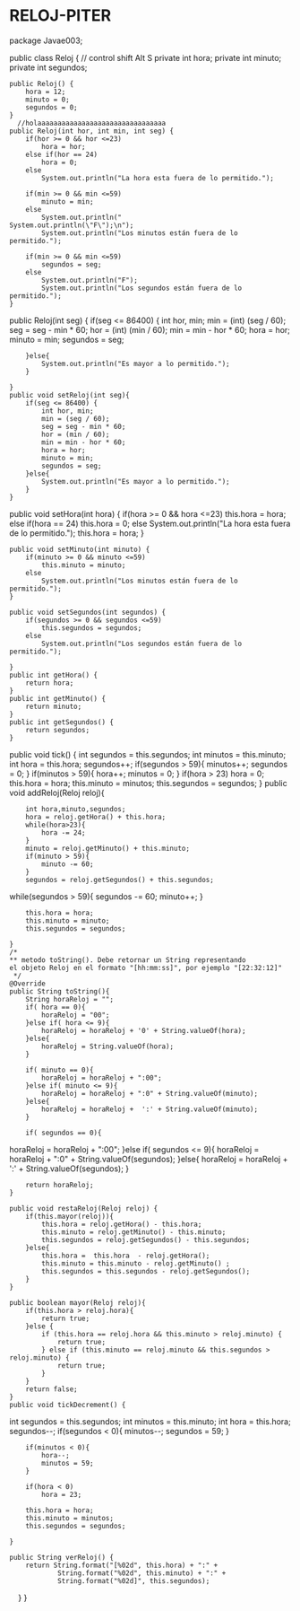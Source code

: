 # RELOJ-PITER
package Javae003;

public class Reloj {
    // control shift Alt S
    private int hora;
    private int minuto;
    private int segundos;

    public Reloj() {
        hora = 12;
        minuto = 0;
        segundos = 0;
    }
      //holaaaaaaaaaaaaaaaaaaaaaaaaaaaaaaaa
    public Reloj(int hor, int min, int seg) {
        if(hor >= 0 && hor <=23)
            hora = hor;
        else if(hor == 24)
            hora = 0;
        else
            System.out.println("La hora esta fuera de lo permitido.");

        if(min >= 0 && min <=59)
            minuto = min;
        else
            System.out.println("            System.out.println(\"F\");\n");
            System.out.println("Los minutos están fuera de lo permitido.");

        if(min >= 0 && min <=59)
            segundos = seg;
        else
            System.out.println("F");
            System.out.println("Los segundos están fuera de lo permitido.");
    }
 public Reloj(int seg) {
        if(seg <= 86400) {
            int hor, min;
            min = (int) (seg / 60);
            seg = seg - min * 60;
            hor = (int) (min / 60);
            min = min - hor * 60;
            hora = hor;
            minuto = min;
            segundos = seg;

        }else{
            System.out.println("Es mayor a lo permitido.");
        }

    }
    public void setReloj(int seg){
        if(seg <= 86400) {
            int hor, min;
            min = (seg / 60);
            seg = seg - min * 60;
            hor = (min / 60);
            min = min - hor * 60;
            hora = hor;
            minuto = min;
            segundos = seg;
        }else{
            System.out.println("Es mayor a lo permitido.");
        }
    }
  public void setHora(int hora) {
        if(hora >= 0 && hora <=23)
            this.hora = hora;
        else if(hora == 24)
            this.hora = 0;
        else
            System.out.println("La hora esta fuera de lo permitido.");
        this.hora = hora;
    }

    public void setMinuto(int minuto) {
        if(minuto >= 0 && minuto <=59)
            this.minuto = minuto;
        else
            System.out.println("Los minutos están fuera de lo permitido.");
    }

    public void setSegundos(int segundos) {
        if(segundos >= 0 && segundos <=59)
            this.segundos = segundos;
        else
            System.out.println("Los segundos están fuera de lo permitido.");

    }
    public int getHora() {
        return hora;
    }
    public int getMinuto() {
        return minuto;
    }
    public int getSegundos() {
        return segundos;
    }
 public void tick() {
        int segundos = this.segundos;
        int minutos = this.minuto;
        int hora = this.hora;
        segundos++;
        if(segundos > 59){
            minutos++;
            segundos = 0;
        }
        if(minutos > 59){
            hora++;
            minutos = 0;
        }
        if(hora > 23)
            hora = 0;
        this.hora = hora;
        this.minuto = minutos;
        this.segundos = segundos;
    }
    public void addReloj(Reloj reloj){

        int hora,minuto,segundos;
        hora = reloj.getHora() + this.hora;
        while(hora>23){
            hora -= 24;
        }
        minuto = reloj.getMinuto() + this.minuto;
        if(minuto > 59){
            minuto -= 60;
        }
        segundos = reloj.getSegundos() + this.segundos;
 while(segundos > 59){
            segundos -= 60;
            minuto++;
        }

        this.hora = hora;
        this.minuto = minuto;
        this.segundos = segundos;

    }
    /*
    ** metodo toString(). Debe retornar un String representando
    el objeto Reloj en el formato "[hh:mm:ss]", por ejemplo "[22:32:12]"
     */
    @Override
    public String toString(){
        String horaReloj = "";
        if( hora == 0){
            horaReloj = "00";
        }else if( hora <= 9){
            horaReloj = horaReloj + '0' + String.valueOf(hora);
        }else{
            horaReloj = String.valueOf(hora);
        }

        if( minuto == 0){
            horaReloj = horaReloj + ":00";
        }else if( minuto <= 9){
            horaReloj = horaReloj + ":0" + String.valueOf(minuto);
        }else{
            horaReloj = horaReloj +  ':' + String.valueOf(minuto);
        }

        if( segundos == 0){
horaReloj = horaReloj + ":00";
        }else if( segundos <= 9){
            horaReloj = horaReloj + ":0" + String.valueOf(segundos);
        }else{
            horaReloj = horaReloj + ':' + String.valueOf(segundos);
        }

        return horaReloj;
    }

    public void restaReloj(Reloj reloj) {
        if(this.mayor(reloj)){
            this.hora = reloj.getHora() - this.hora;
            this.minuto = reloj.getMinuto() - this.minuto;
            this.segundos = reloj.getSegundos() - this.segundos;
        }else{
            this.hora =  this.hora  - reloj.getHora();
            this.minuto = this.minuto - reloj.getMinuto() ;
            this.segundos = this.segundos - reloj.getSegundos();
        }
    }

    public boolean mayor(Reloj reloj){
        if(this.hora > reloj.hora){
            return true;
        }else {
            if (this.hora == reloj.hora && this.minuto > reloj.minuto) {
                return true;
            } else if (this.minuto == reloj.minuto && this.segundos > reloj.minuto) {
                return true;
            }
        }
        return false;
    }
    public void tickDecrement() {
 int segundos = this.segundos;
        int minutos = this.minuto;
        int hora = this.hora;
        segundos--;
        if(segundos < 0){
            minutos--;
            segundos = 59;
        }

        if(minutos < 0){
            hora--;
            minutos = 59;
        }

        if(hora < 0)
            hora = 23;

        this.hora = hora;
        this.minuto = minutos;
        this.segundos = segundos;

    }

    public String verReloj() {
        return String.format("[%02d", this.hora) + ":" +
                String.format("%02d", this.minuto) + ":" +
                String.format("%02d]", this.segundos);
    }
}
